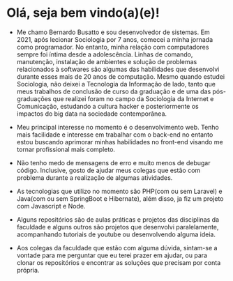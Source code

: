 # Olá, seja bem vindo(a)(e)!

- Me chamo Bernardo Busatto e sou desenvolvedor de sistemas. Em 2021, após lecionar Sociologia por 7 anos, comecei a minha jornada como programador. No entanto, minha relação com computadores sempre foi íntima desde a adolescência. Linhas de comando, manutenção, instalação de ambientes e solução de problemas relacionados à softwares são algumas das habilidades que desenvolvi durante esses mais de 20 anos de computação. Mesmo quando estudei Sociologia, não deixei a Tecnologia da Informação de lado, tanto que meus trabalhos de conclusão de curso da graduação e de uma das pós-graduações que realizei foram no campo da Sociologia da Internet e Comunicação, estudando a cultura hacker e posteriormente os impactos do big data na sociedade contemporânea.

- Meu principal interesse no momento é o desenvolvimento web. Tenho mais facilidade e interesse em trabalhar com o back-end no entanto estou buscando aprimorar minhas habilidades no front-end visando me tornar profissional mais completo. 

- Não tenho medo de mensagens de erro e muito menos de debugar código. Inclusive, gosto de ajudar meus colegas que estão com problema durante a realização de algumas atividades. 

- As tecnologias que utilizo no momento são PHP(com ou sem Laravel) e Java(com ou sem SpringBoot e Hibernate), além disso, ja fiz um projeto com Javascript e Node.

- Alguns repositórios são de aulas práticas e projetos das disciplinas da faculdade e alguns outros são projetos que desenvolvi paralelamente, acompanhando tutoriais de youtube ou desenvolvendo alguma ideia.

- Aos colegas da faculdade que estão com alguma dúvida, sintam-se a vontade para me perguntar que eu terei prazer em ajudar, ou para clonar os repositórios e encontrar as soluções que precisam por conta própria. 





<!---
berbusatto/berbusatto is a ✨ special ✨ repository because its `README.md` (this file) appears on your GitHub profile.
You can click the Preview link to take a look at your changes.
--->
